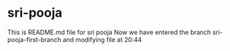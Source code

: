 # sri-pooja
This is README.md file for sri pooja
Now we have entered the branch sri-pooja-first-branch
and modifying file at 20:44 
